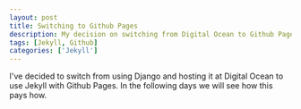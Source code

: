 ```yaml
---
layout: post
title: Switching to Github Pages
description: My decision on switching from Digital Ocean to Github Pages for Hosting
tags: [Jekyll, Github]
categories: ['Jekyll']
---
```


I've decided to switch from using Django and hosting it at Digital Ocean to use Jekyll with Github Pages. In the following days we will see how this pays how.
